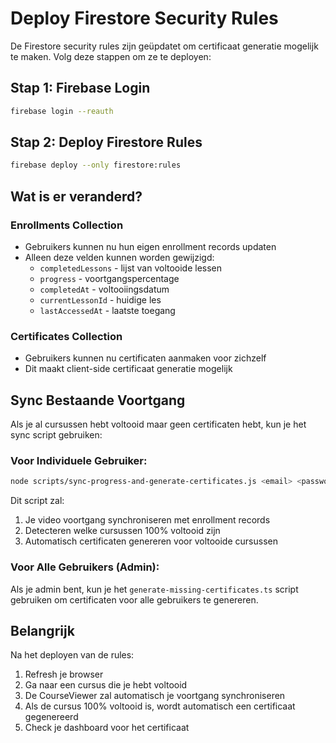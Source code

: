 # Deploy Firestore Security Rules

De Firestore security rules zijn geüpdatet om certificaat generatie mogelijk te maken. Volg deze stappen om ze te deployen:

## Stap 1: Firebase Login
```bash
firebase login --reauth
```

## Stap 2: Deploy Firestore Rules
```bash
firebase deploy --only firestore:rules
```

## Wat is er veranderd?

### Enrollments Collection
- Gebruikers kunnen nu hun eigen enrollment records updaten
- Alleen deze velden kunnen worden gewijzigd:
  - `completedLessons` - lijst van voltooide lessen
  - `progress` - voortgangspercentage
  - `completedAt` - voltooiingsdatum
  - `currentLessonId` - huidige les
  - `lastAccessedAt` - laatste toegang

### Certificates Collection
- Gebruikers kunnen nu certificaten aanmaken voor zichzelf
- Dit maakt client-side certificaat generatie mogelijk

## Sync Bestaande Voortgang

Als je al cursussen hebt voltooid maar geen certificaten hebt, kun je het sync script gebruiken:

### Voor Individuele Gebruiker:
```bash
node scripts/sync-progress-and-generate-certificates.js <email> <password>
```

Dit script zal:
1. Je video voortgang synchroniseren met enrollment records
2. Detecteren welke cursussen 100% voltooid zijn
3. Automatisch certificaten genereren voor voltooide cursussen

### Voor Alle Gebruikers (Admin):
Als je admin bent, kun je het `generate-missing-certificates.ts` script gebruiken om certificaten voor alle gebruikers te genereren.

## Belangrijk

Na het deployen van de rules:
1. Refresh je browser
2. Ga naar een cursus die je hebt voltooid
3. De CourseViewer zal automatisch je voortgang synchroniseren
4. Als de cursus 100% voltooid is, wordt automatisch een certificaat gegenereerd
5. Check je dashboard voor het certificaat